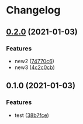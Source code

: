 # Changelog

## [0.2.0](https://www.github.com/bharathkkb/test-go-releaser/compare/v0.1.0...v0.2.0) (2021-01-03)


### Features

* new2 ([74770c6](https://www.github.com/bharathkkb/test-go-releaser/commit/74770c6f48518dbf7a4cd1d8ca6c195ebb17fcef))
* new3 ([4c2c0cb](https://www.github.com/bharathkkb/test-go-releaser/commit/4c2c0cb7d5193b91b22ab1ccb7f5af10c78175d7))

## 0.1.0 (2021-01-03)


### Features

* test ([38b7fce](https://www.github.com/bharathkkb/test-go-releaser/commit/38b7fcea30db6fa3157bd98f19cbe4437e2620fe))
